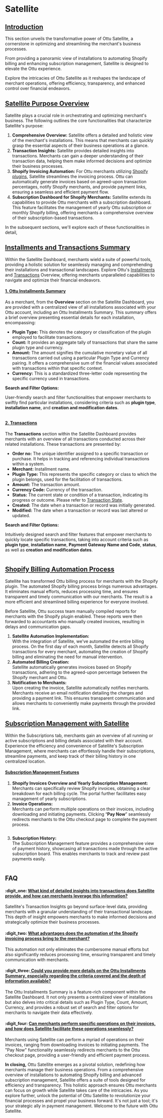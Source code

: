 # Satellite

## [**Introduction**](https://app.gitbook.com/o/RxY0H8C3fNw3knTb5iVs/s/XdPwy0yrnZJ8gfKCUk9E/\~/changes/168/user-guide/satellite#introduction)

This section unveils the transformative power of Ottu Satellite, a cornerstone in optimizing and streamlining the merchant's business processes.&#x20;

From providing a panoramic view of installations to automating Shopify billing and enhancing subscription management, Satellite is designed to elevate the Ottu experience.&#x20;

Explore the intricacies of Ottu Satellite as it reshapes the landscape of merchant operations, offering efficiency, transparency, and enhanced control over financial endeavors.

## [**Satellite Purpose Overview**](satellite.md#satellite-purpose-overview)

Satellite plays a crucial role in orchestrating and optimizing merchant's business. The following outlines the core functionalities that characterize Satellite's purpose:

1. **Comprehensive Overview:** Satellite offers a detailed and holistic view of the merchant's installations. This means that merchants can quickly grasp the essential aspects of their business operations at a glance.
2. **Transaction Insights:** Satellite provides detailed insights into transactions. Merchants can gain a deeper understanding of their transaction data, helping them make informed decisions and optimize their business processes.
3. **Shopify Invoicing Automation:** For Ottu merchants utilizing [Shopify plugins](integration.md#enhance-your-shopify-store-with-ottu), Satellite streamlines the invoicing process. Ottu can automatically generate invoices based on agreed-upon transaction percentages, notify Shopify merchants, and provide payment links, ensuring a seamless and efficient payment flow.
4. **Subscription Dashboard for Shopify Merchants:** Satellite extends its capabilities to provide Ottu merchants with a subscription dashboard. This feature facilitates the management of yearly Ottu subscription or monthly Shopify billing, offering merchants a comprehensive overview of their subscription-based transactions.

In the subsequent sections, we'll explore each of these functionalities in detail,

## [Installments and Transactions Summary](satellite.md#installments-and-transactions-summary)

Within the Satellite Dashboard, merchants wield a suite of powerful tools, providing a holistic solution for seamlessly managing and comprehending their installations and transactional landscapes. Explore Ottu's [Installments](satellite.md#1.-ottu-installments-summary) and [Transactions](satellite.md#2.-transactions) Overview, offering merchants unparalleled capabilities to navigate and optimize their financial endeavors.

#### [**1.** Ottu Installments Summary](satellite.md#1.-ottu-installments-summary)

As a merchant, from the **Overview** section on the Satellite Dashboard, you are provided with a centralized view of all installations associated with your Ottu account, including an Ottu Installments Summary. This summary offers a brief overview presenting essential details for each installation, encompassing:

* **Plugin Type:** This denotes the category or classification of the plugin employed to facilitate transactions.
* **Count:** It provides an aggregate tally of transactions that share the same plugin type and currency.
* **Amount:** The amount signifies the cumulative monetary value of all transactions carried out using a particular Plugin Type and Currency pairing. It offers a comprehensive sum of the financial values associated with transactions within that specific context.
* **Currency:** This is a standardized three-letter code representing the specific currency used in transactions.

**Search and Filter Options:**

User-friendly search and filter functionalities that empower merchants to swiftly find particular installations, considering criteria such as **plugin type**, **installation name**, and **creation and modification dates**.

<figure><img src="broken-reference" alt=""><figcaption></figcaption></figure>

#### [**2. Transactions**](satellite.md#2.-transactions)

The **Transactions** section within the Satellite Dashboard provides merchants with an overview of all transactions conducted across their related installations. These transactions are presented by:&#x20;

* **Order no:** The unique identifier assigned to a specific transaction or purchase. It helps in tracking and referencing individual transactions within a system.
* **Merchant:** Installment name.
* **Plugin Type:** This represents the specific category or class to which the plugin belongs, used for the facilitation of transactions.
* **Amount:** The transaction amount.
* **Currency Code:** Currency of the transaction.
* **Status:** The current state or condition of a transaction, indicating its progress or outcome. Please refer to [Transaction State](payment-tracking/payment-transactions-states.md).&#x20;
* **Created:** The date when a transaction or record was initially generated.
* **Modified:** The date when a transaction or record was last altered or updated.

**Search and Filter Options:**

Intuitively designed search and filter features that empower merchants to quickly locate specific transactions, taking into account criteria such as **plugin type**, **installation name**, **Payment Gateway Name and Code**, **status**, as well as **creation and modification dates**.

<figure><img src="broken-reference" alt=""><figcaption></figcaption></figure>

## [**Shopify Billing Automation Process**](satellite.md#shopify-billing-automation-process)

Satellite has transformed Ottu billing process for merchants with the Shopify plugin. The automated Shopify billing process brings numerous advantages. It eliminates manual efforts, reduces processing time, and ensures transparent and timely communication with our merchants. The result is a more efficient and streamlined billing experience for everyone involved.

Before Satellite, Ottu success team manually compiled reports for merchants with the Shopify plugin enabled. These reports were then forwarded to accountants who manually created invoices, resulting in delays and communication gaps.

1. **Satellite Automation Implementation:**\
   With the integration of Satellite, we've automated the entire billing process. On the first day of each month, Satellite detects all Shopify transactions for every merchant, automating the creation of Shopify billing and eliminating the need for manual intervention.
2. **Automated Billing Creation:**\
   Satellite automatically generates invoices based on Shopify transactions, adhering to the agreed-upon percentage between the Shopify merchant and Ottu.
3. **Notification to Merchants:**\
   Upon creating the invoice, Satellite automatically notifies merchants. Merchants receive an email notification detailing the charges and providing a payment link. This ensures transparent communication and allows merchants to conveniently make payments through the provided link.

## [**Subscription Management with Satellite**](satellite.md#subscription-management-with-satellite)

Within the Subscriptions tab, merchants gain an overview of all running or active subscriptions and billing details associated with their account. Experience the efficiency and convenience of Satellite's Subscription Management, where merchants can effortlessly handle their subscriptions, streamline payments, and keep track of their billing history in one centralized location.

#### [**Subscription Management Features**](satellite.md#subscription-management-features)

1. **Shopify Invoices Overview and Yearly Subscription Management:** \
   Merchants can specifically review Shopify invoices, obtaining a clear breakdown for each billing cycle. The portal further facilitates easy management of yearly subscriptions.
2. **Invoice Operations:**\
   Merchants can perform multiple operations on their invoices, including downloading and initiating payments. Clicking “**Pay Now**” seamlessly redirects merchants to the Ottu checkout page to complete the payment process.

<figure><img src="broken-reference" alt=""><figcaption></figcaption></figure>

3. **Subscription History:**\
   The Subscription Management feature provides a comprehensive view of payment history, showcasing all transactions made through the active subscription board. This enables merchants to track and review past payments easily.

<figure><img src="broken-reference" alt=""><figcaption></figcaption></figure>

## FAQ

#### :digit\_one: [**What kind of detailed insights into transactions does Satellite provide, and how can merchants leverage this information?**](satellite.md#what-kind-of-detailed-insights-into-transactions-does-satellite-provide-and-how-can-merchants-levera)

Satellite's Transaction Insights go beyond surface-level data, providing merchants with a granular understanding of their transactional landscape. This depth of insight empowers merchants to make informed decisions and strategically optimize their business processes.

#### :digit\_two: [What advantages does the automation of the Shopify invoicing process bring to the merchant?](satellite.md#what-advantages-does-the-automation-of-the-shopify-invoicing-process-bring-to-the-merchant)

This automation not only eliminates the cumbersome manual efforts but also significantly reduces processing time, ensuring transparent and timely communication with merchants.

#### :digit\_three:[ **Could you provide more details on the Ottu Installments Summary, especially regarding the criteria covered and the depth of information available?**](satellite.md#could-you-provide-more-details-on-the-ottu-installments-summary-especially-regarding-the-criteria-co)

The Ottu Installments Summary is a feature-rich component within the Satellite Dashboard. It not only presents a centralized view of installations but also delves into critical details such as Plugin Type, Count, Amount, Currency, and provides a robust set of search and filter options for merchants to navigate their data effectively.

#### :digit\_four: [**Can merchants perform specific operations on their invoices, and how does Satellite facilitate these operations seamlessly?**](satellite.md#can-merchants-perform-specific-operations-on-their-invoices-and-how-does-satellite-facilitate-these)

Merchants using Satellite can perform a myriad of operations on their invoices, ranging from downloading invoices to initiating payments. The "Pay Now" functionality seamlessly redirects merchants to the Ottu checkout page, providing a user-friendly and efficient payment process.



**In closing,** Ottu Satellite emerges as a pivotal solution, redefining how merchants manage their business operations. From a comprehensive overview of installations to automating Shopify billing and advanced subscription management, Satellite offers a suite of tools designed for efficiency and transparency. This holistic approach ensures Ottu merchants can focus on growth while Satellite takes care of the intricacies. As you explore further, unlock the potential of Ottu Satellite to revolutionize your financial processes and propel your business forward. It's not just a tool; it's your strategic ally in payment management. Welcome to the future with Ottu Satellite.
